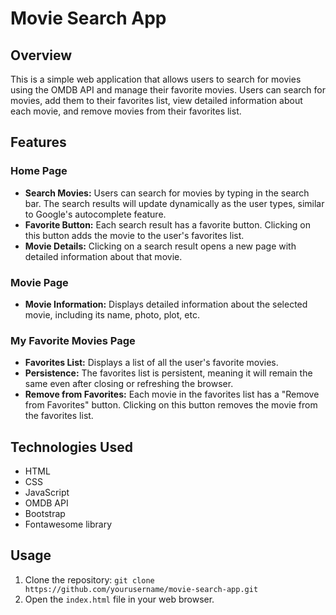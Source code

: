# Movie Search App

## Overview

This is a simple web application that allows users to search for movies using the OMDB API and manage their favorite movies. Users can search for movies, add them to their favorites list, view detailed information about each movie, and remove movies from their favorites list.

## Features

### Home Page

- **Search Movies:** Users can search for movies by typing in the search bar. The search results will update dynamically as the user types, similar to Google's autocomplete feature.
- **Favorite Button:** Each search result has a favorite button. Clicking on this button adds the movie to the user's favorites list.
- **Movie Details:** Clicking on a search result opens a new page with detailed information about that movie.

### Movie Page

- **Movie Information:** Displays detailed information about the selected movie, including its name, photo, plot, etc.

### My Favorite Movies Page

- **Favorites List:** Displays a list of all the user's favorite movies.
- **Persistence:** The favorites list is persistent, meaning it will remain the same even after closing or refreshing the browser.
- **Remove from Favorites:** Each movie in the favorites list has a "Remove from Favorites" button. Clicking on this button removes the movie from the favorites list.

## Technologies Used

- HTML
- CSS
- JavaScript
- OMDB API
- Bootstrap
- Fontawesome library

## Usage

1. Clone the repository: `git clone https://github.com/yourusername/movie-search-app.git`
2. Open the `index.html` file in your web browser.





